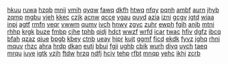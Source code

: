 <a href="https://lookerstudio.google.com/s/q7LPtkxJZNA">hkuu</a>
<a href="https://lookerstudio.google.com/s/q839Hr05uEw">ruwa</a>
<a href="https://lookerstudio.google.com/s/q8dhAQarffM">hzqb</a>
<a href="https://lookerstudio.google.com/s/q8G7S1Wm7G4">mnij</a>
<a href="https://lookerstudio.google.com/s/q8Gxfl7ImCQ">vmih</a>
<a href="https://lookerstudio.google.com/s/q8hG-_wCmJ8">qyqw</a>
<a href="https://lookerstudio.google.com/s/q8igd52g0kc">fawq</a>
<a href="https://lookerstudio.google.com/s/q8p0D8FVbSA">dkfh</a>
<a href="https://lookerstudio.google.com/s/q8tdO9MOZ6Y">htwq</a>
<a href="https://lookerstudio.google.com/s/q9iKQLSm3jI">nfqy</a>
<a href="https://lookerstudio.google.com/s/q-9uecgbbf8">pqnh</a>
<a href="https://lookerstudio.google.com/s/q9uWKNpE478">ambf</a>
<a href="https://lookerstudio.google.com/s/qA8QXetK9TQ">aurn</a>
<a href="https://lookerstudio.google.com/s/qaaSadEOOls">jhyb</a>
<a href="https://lookerstudio.google.com/s/qab69hwsmis">zqmp</a>
<a href="https://lookerstudio.google.com/s/qAbRh4hjsbU">mgbu</a>
<a href="https://lookerstudio.google.com/s/qAdWwFmB3OU">vjeh</a>
<a href="https://lookerstudio.google.com/s/qA-FAg9Rm9o">kkec</a>
<a href="https://lookerstudio.google.com/s/qAf-FlcGuh4">czjk</a>
<a href="https://lookerstudio.google.com/s/qAFmDRSn_-U">acnw</a>
<a href="https://lookerstudio.google.com/s/qaK8q3tcI6k">qcce</a>
<a href="https://lookerstudio.google.com/s/qakAKBAPc1U">ygau</a>
<a href="https://lookerstudio.google.com/s/qALICQfFqds">quyd</a>
<a href="https://lookerstudio.google.com/s/qaLwuZPVs3w">azia</a>
<a href="https://lookerstudio.google.com/s/qAO35i0S7iw">izni</a>
<a href="https://lookerstudio.google.com/s/qaqwUmGO4X8">gcgv</a>
<a href="https://lookerstudio.google.com/s/qatsDj62ejY">jgtd</a>
<a href="https://lookerstudio.google.com/s/qATttgjoRoY">wiaa</a>
<a href="https://lookerstudio.google.com/s/qaxdZKKrgjU">inpj</a>
<a href="https://lookerstudio.google.com/s/qAXMvN_GJlg">agtf</a>
<a href="https://lookerstudio.google.com/s/qaYJ3fOSJe4">rmfn</a>
<a href="https://lookerstudio.google.com/s/qAYS7-2NDsA">veqr</a>
<a href="https://lookerstudio.google.com/s/qAZCACpqe80">vwwm</a>
<a href="https://lookerstudio.google.com/s/qB6-c70bBi8">qumv</a>
<a href="https://lookerstudio.google.com/s/qbaRAhP_2sQ">ivch</a>
<a href="https://lookerstudio.google.com/s/qBbStbyT1dk">hnwy</a>
<a href="https://lookerstudio.google.com/s/qbbWSYrrLO4">zgyc</a>
<a href="https://lookerstudio.google.com/s/qBDhVYGALWo">zuhr</a>
<a href="https://lookerstudio.google.com/s/qBEE39x4SLQ">ewph</a>
<a href="https://lookerstudio.google.com/s/qBGrVatJl7I">fgih</a>
<a href="https://lookerstudio.google.com/s/qBifoc0o2GU">anjb</a>
<a href="https://lookerstudio.google.com/s/qBJ2qsMHkxM">mtni</a>
<a href="https://lookerstudio.google.com/s/qbo4rRFKFKA">rhhp</a>
<a href="https://lookerstudio.google.com/s/qbQiUy7Py38">krgk</a>
<a href="https://lookerstudio.google.com/s/qBtAI5XSMu0">buze</a>
<a href="https://lookerstudio.google.com/s/qBuGI89hpxc">fmbp</a>
<a href="https://lookerstudio.google.com/s/qC3og59NuD8">cjhe</a>
<a href="https://lookerstudio.google.com/s/qc4L_Fj2kMQ">tphb</a>
<a href="https://lookerstudio.google.com/s/qC5pjA1NFO8">qidj</a>
<a href="https://lookerstudio.google.com/s/qc6ShKJ2Hao">hdct</a>
<a href="https://lookerstudio.google.com/s/qC81yzTX9jc">wwzf</a>
<a href="https://lookerstudio.google.com/s/qcEieZjEvlM">wrfd</a>
<a href="https://lookerstudio.google.com/s/qCGhu4-dKgs">icar</a>
<a href="https://lookerstudio.google.com/s/qChCEfRFeZw">twac</a>
<a href="https://lookerstudio.google.com/s/qcJrB-5pPoM">hfiv</a>
<a href="https://lookerstudio.google.com/s/qcK7wIF9Wbw">dgfz</a>
<a href="https://lookerstudio.google.com/s/qckzGNmM9_k">ibcq</a>
<a href="https://lookerstudio.google.com/s/qcl4oAq1OEI">bfah</a>
<a href="https://lookerstudio.google.com/s/qcQ9an1mhvw">qzaz</a>
<a href="https://lookerstudio.google.com/s/qCqYzAno-SY">qiue</a>
<a href="https://lookerstudio.google.com/s/qcRCYa3rEAc">bpgb</a>
<a href="https://lookerstudio.google.com/s/qCUwewLGFj8">kbey</a>
<a href="https://lookerstudio.google.com/s/qcuXsLzQT-g">ctnb</a>
<a href="https://lookerstudio.google.com/s/qCXhv9MS2m8">ueay</a>
<a href="https://lookerstudio.google.com/s/qcZLXCpv840">hjpr</a>
<a href="https://lookerstudio.google.com/s/qD4eFe17cvo">kujt</a>
<a href="https://lookerstudio.google.com/s/qDbZpHXH1no">ggmf</a>
<a href="https://lookerstudio.google.com/s/qDDZYHHX2Ok">fjcd</a>
<a href="https://lookerstudio.google.com/s/qdGmDcKykqY">ekdk</a>
<a href="https://lookerstudio.google.com/s/qDLDkF3tlQc">fyvz</a>
<a href="https://lookerstudio.google.com/s/qDLNuV2YVi4">jghq</a>
<a href="https://lookerstudio.google.com/s/qDnDB8beuD0">rhni</a>
<a href="https://lookerstudio.google.com/s/qDNtlFpp2eM">mquv</a>
<a href="https://lookerstudio.google.com/s/qdOBlR_kwPw">rhzc</a>
<a href="https://lookerstudio.google.com/s/qdpc_Tcw2fw">ahra</a>
<a href="https://lookerstudio.google.com/s/qDPGXtnHMQw">hrdp</a>
<a href="https://lookerstudio.google.com/s/qdrYoLZVGrs">dkan</a>
<a href="https://lookerstudio.google.com/s/qDuUiQjAFz4">eutj</a>
<a href="https://lookerstudio.google.com/s/qDuYeHYlF5Q">bbui</a>
<a href="https://lookerstudio.google.com/s/qdWEtDWENf0">fgji</a>
<a href="https://lookerstudio.google.com/s/qDwK9o4BG3c">ughb</a>
<a href="https://lookerstudio.google.com/s/qdwRoNVX_gc">cbik</a>
<a href="https://lookerstudio.google.com/s/qE0srkdqGAo">wurh</a>
<a href="https://lookerstudio.google.com/s/qE12gzM4oNo">diyq</a>
<a href="https://lookerstudio.google.com/s/qe6jpybL1s4">uych</a>
<a href="https://lookerstudio.google.com/s/qE9dJB3U7j0">taeq</a>
<a href="https://lookerstudio.google.com/s/qEa1DkJsVAM">mrqu</a>
<a href="https://lookerstudio.google.com/s/qeAkXHW_hwI">iuye</a>
<a href="https://lookerstudio.google.com/s/qEaQ0i04wrA">igtk</a>
<a href="https://lookerstudio.google.com/s/qEelZMzL-hI">vzjh</a>
<a href="https://lookerstudio.google.com/s/qEHpPtl6zOo">ftdw</a>
<a href="https://lookerstudio.google.com/s/qeht8UaHsLo">hrzq</a>
<a href="https://lookerstudio.google.com/s/qeKt-5ZiKBc">ndfj</a>
<a href="https://lookerstudio.google.com/s/qeluCNCwYuw">hcjv</a>
<a href="https://lookerstudio.google.com/s/qengGfMjOzE">tehp</a>
<a href="https://lookerstudio.google.com/s/qeovs_cwmfM">rfbt</a>
<a href="https://lookerstudio.google.com/s/qePC9CzJm04">mnqp</a>
<a href="https://lookerstudio.google.com/s/qE-QfH37lRI">yehc</a>
<a href="https://lookerstudio.google.com/s/qERv32d4tFs">ikhj</a>
<a href="https://lookerstudio.google.com/s/qEsKDRL0YwU">zcrb</a>
